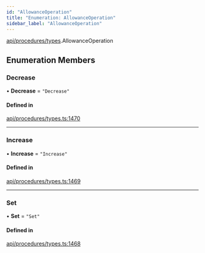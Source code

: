 ```yaml
---
id: "AllowanceOperation"
title: "Enumeration: AllowanceOperation"
sidebar_label: "AllowanceOperation"
---
```


[api/procedures/types](../../../../../modules/API/Procedures/Types/Types.md).AllowanceOperation

## Enumeration Members

### Decrease

• **Decrease** = ``"Decrease"``

#### Defined in

[api/procedures/types.ts:1470](https://github.com/PolymeshAssociation/polymesh-sdk/blob/978e4ded6/src/api/procedures/types.ts#L1470)

___

### Increase

• **Increase** = ``"Increase"``

#### Defined in

[api/procedures/types.ts:1469](https://github.com/PolymeshAssociation/polymesh-sdk/blob/978e4ded6/src/api/procedures/types.ts#L1469)

___

### Set

• **Set** = ``"Set"``

#### Defined in

[api/procedures/types.ts:1468](https://github.com/PolymeshAssociation/polymesh-sdk/blob/978e4ded6/src/api/procedures/types.ts#L1468)
